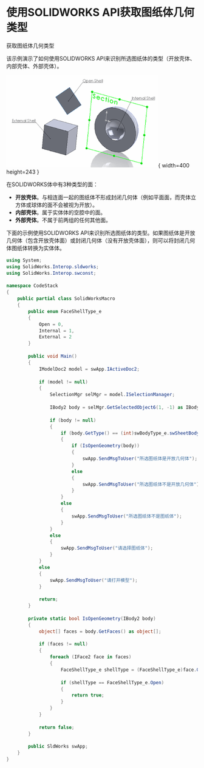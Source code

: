# 使用SOLIDWORKS API获取图纸体几何类型

获取图纸体几何类型

该示例演示了如何使用SOLIDWORKS API来识别所选图纸体的类型（开放壳体、内部壳体、外部壳体）。

![面的壳体类型](face-shell-types.png){ width=400 height=243 }

在SOLIDWORKS体中有3种类型的面：

- **开放壳体**。与相连面一起的图纸体不形成封闭几何体（例如平面面，而壳体立方体或球体的面不会被视为开放）。
- **内部壳体**。属于实体体的空腔中的面。
- **外部壳体**。不属于前两组的任何其他面。

下面的示例使用SOLIDWORKS API来识别所选图纸体的类型。如果图纸体是开放几何体（包含开放壳体面）或封闭几何体（没有开放壳体面），则可以将封闭几何体图纸体转换为实体体。

```cs
using System;
using SolidWorks.Interop.sldworks;
using SolidWorks.Interop.swconst;

namespace CodeStack
{
    public partial class SolidWorksMacro
    {
        public enum FaceShellType_e
        {
            Open = 0,
            Internal = 1,
            External = 2
        }

        public void Main()
        {
            IModelDoc2 model = swApp.IActiveDoc2;

            if (model != null)
            {
                SelectionMgr selMgr = model.ISelectionManager;

                IBody2 body = selMgr.GetSelectedObject6(1, -1) as IBody2;

                if (body != null)
                {
                    if (body.GetType() == (int)swBodyType_e.swSheetBody)
                    {
                        if (IsOpenGeometry(body))
                        {
                            swApp.SendMsgToUser("所选图纸体是开放几何体");
                        }
                        else
                        {
                            swApp.SendMsgToUser("所选图纸体不是开放几何体");
                        }
                    }
                    else
                    {
                        swApp.SendMsgToUser("所选图纸体不是图纸体");
                    }
                }
                else
                {
                    swApp.SendMsgToUser("请选择图纸体");
                }
            }
            else
            {
                swApp.SendMsgToUser("请打开模型");
            }

            return;
        }

        private static bool IsOpenGeometry(IBody2 body)
        {
            object[] faces = body.GetFaces() as object[];

            if (faces != null)
            {
                foreach (IFace2 face in faces)
                {
                    FaceShellType_e shellType = (FaceShellType_e)face.GetShellType();

                    if (shellType == FaceShellType_e.Open)
                    {
                        return true;
                    }
                }
            }

            return false;
        }

        public SldWorks swApp;
    }
}
```
